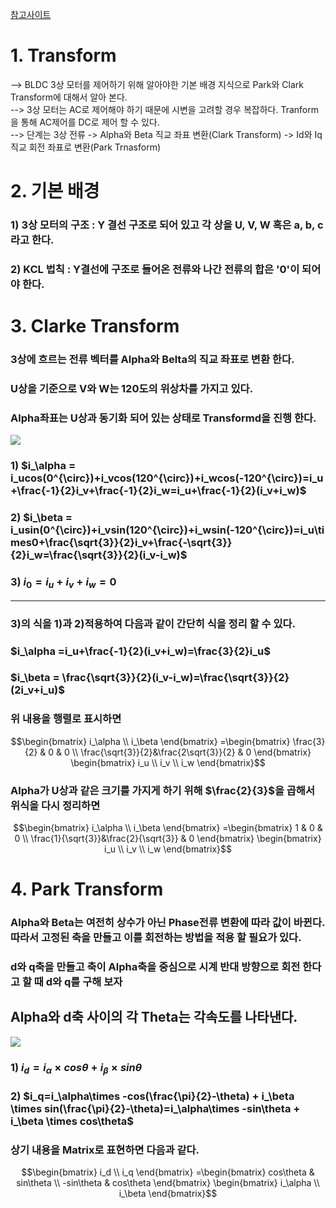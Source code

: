 <a href ="https://zin9.tistory.com/16">참고사이트</a>
# 1. Transform
--> BLDC 3상 모터를 제어하기 위해 알아야한 기본 배경 지식으로 Park와 Clark Transform에 대해서 알아 본다.  
--> 3상 모터는 AC로 제어해야 하기 때문에 시변을 고려할 경우 복잡하다. Tranform을 통해 AC제어를 DC로 제어 할 수 있다.  
--> 단계는 3상 전류 -> Alpha와 Beta 직교 좌표 변환(Clark Transform) -> Id와 Iq 직교 회전 좌표로 변환(Park Trnasform)

# 2. 기본 배경
### 1) 3상 모터의 구조 : Y 결선 구조로 되어 있고 각 상을 U, V, W 혹은 a, b, c라고 한다.
### 2) KCL 법칙 : Y결선에 구조로 들어온 전류와 나간 전류의 합은 '0'이 되어야 한다.

# 3. Clarke Transform
### 3상에 흐르는 전류 벡터를 Alpha와 Belta의 직교 좌표로 변환 한다.
### U상을 기준으로 V와 W는 120도의 위상차를 가지고 있다.  
### Alpha좌표는 U상과 동기화 되어 있는 상태로 Transformd을 진행 한다.
<img src="https://github.com/user-attachments/assets/92082801-c3d8-4632-bf23-e9c9066b46c7">  

### 1) $i_\alpha = i_ucos(0^{\circ})+i_vcos(120^{\circ})+i_wcos(-120^{\circ})=i_u+\frac{-1}{2}i_v+\frac{-1}{2}i_w=i_u+\frac{-1}{2}(i_v+i_w)$
### 2) $i_\beta = i_usin(0^{\circ})+i_vsin(120^{\circ})+i_wsin(-120^{\circ})=i_u\times0+\frac{\sqrt{3}}{2}i_v+\frac{-\sqrt{3}}{2}i_w=\frac{\sqrt{3}}{2}(i_v-i_w)$
### 3) $i_{0} = i_u+i_v+i_w=0$

---
### 3)의 식을 1)과 2)적용하여 다음과 같이 간단히 식을 정리 할 수 있다.
### $i_\alpha =i_u+\frac{-1}{2}(i_v+i_w)=\frac{3}{2}i_u$  
### $i_\beta = \frac{\sqrt{3}}{2}(i_v-i_w)=\frac{\sqrt{3}}{2}(2i_v+i_u)$  
### 위 내용을 행렬로 표시하면  

$$\begin{bmatrix}
i_\alpha \\
i_\beta
\end{bmatrix}
=\begin{bmatrix}
\frac{3}{2} & 0 & 0 \\
\frac{\sqrt{3}}{2}&\frac{2\sqrt{3}}{2}  & 0
\end{bmatrix}
\begin{bmatrix}
i_u \\
i_v \\
i_w
\end{bmatrix}$$

### Alpha가 U상과 같은 크기를 가지게 하기 위해 $\frac{2}{3}$을 곱해서 위식을 다시 정리하면  

$$\begin{bmatrix}
i_\alpha \\
i_\beta
\end{bmatrix}
=\begin{bmatrix}
1 & 0 & 0 \\
\frac{1}{\sqrt{3}}&\frac{2}{\sqrt{3}}  & 0
\end{bmatrix}
\begin{bmatrix}
i_u \\
i_v \\
i_w
\end{bmatrix}$$

# 4. Park Transform
### Alpha와 Beta는 여전히 상수가 아닌 Phase전류 변환에 따라 값이 바뀐다. 따라서 고정된 축을 만들고 이를 회전하는 방법을 적용 할 필요가 있다.
### d와 q축을 만들고 축이 Alpha축을 중심으로 시계 반대 방향으로 회전 한다고 할 때 d와 q를 구해 보자
## Alpha와 d축 사이의 각 Theta는 각속도를 나타낸다.

<img src="https://github.com/user-attachments/assets/eed56246-489b-46c7-8372-3983f8a14962">

### 1) $i_d=i_\alpha\times cos\theta + i_\beta \times sin\theta$
### 2) $i_q=i_\alpha\times -cos(\frac{\pi}{2}-\theta) + i_\beta \times sin(\frac{\pi}{2}-\theta)=i_\alpha\times -sin\theta + i_\beta \times cos\theta$

### 상기 내용을 Matrix로 표현하면 다음과 같다.  

$$\begin{bmatrix}
i_d \\
i_q
\end{bmatrix}
=\begin{bmatrix}
cos\theta & sin\theta \\
-sin\theta & cos\theta 
\end{bmatrix}
\begin{bmatrix}
i_\alpha \\
i_\beta
\end{bmatrix}$$
